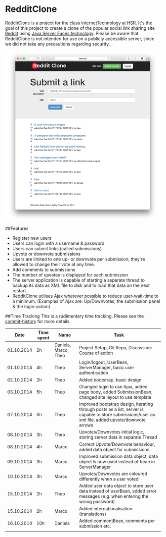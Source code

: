 RedditClone
=================
RedditClone is a project for the class InternetTechnology at [HSR](http://www.hsr.ch). It's the goal of this project to create a clone of the popular social link sharing site [Reddit](http://reddit.com) using [Java Server Faces technology](https://javaserverfaces.java.net/). Please be aware that RedditClone is not intended for use on a publicly accessible server, since we did not take any precautions regarding security.

<img src="https://raw.githubusercontent.com/aerobless/IntTe_RedditClone/master/screenshots/scr01.png" alt="Screenshot">

##Features
 + Register new users
 + Users can login with a username & password
 + Users can submit links (called submissions)
 + Upvote or downvote submissions
 + Users are limited to one up- or downvote per submission, they're allowed to change their vote at any time.
 + Add comments to submissions
 + The number of upvotes is displayed for each submission
 + The server application is capable of starting a separate thread to backup its data as XML file to disk and to load that data on the next restart.
 + RedditClone utilises Ajax wherever possible to reduce user-wait-time to a minimum. (Examples of Ajax are: Up/Downvotes, the submission panel & the login-action)

##Time Tracking
This is a rudimentary time tracking. Please see the [commit-history](https://github.com/aerobless/IntTe_RedditClone/commits/master) for more details.

|Date | Time spent | Name | Task |
|-----|------------|------|------|
|01.10.2014 | 2h  | Daniela, Marco, Theo  | Project Setup, Git Repo, Discussion: Course of action  |
|01.10.2014 | 4h  | Theo  | Login/logout, UserBean, ServerManager, basic user authentication |
|02.10.2014 | 2h  | Theo  | Added bootstrap, basic design |
|03.10.2014 | 5h  | Theo  | Changed login to use Ajax, added page body, added SubmissionBean, changed site layout to use template |
|07.10.2014 | 5h  | Theo  | Improved bootstrap design, iterating through posts as a list, server is capable to store submissions/user as xml file, added upvote/downvote arrows |
|08.10.2014 | 3h  | Theo  | Upvotes/Downvotes initial logic, storing server data in separate Thread |
|08.10.2014 | 4h  | Marco | Correct Upvote/Downvote behaviour, added data object for submissions |
|09.10.2014 | 3h  | Marco | Improved submission data object, data object is now used instead of bean in ServerManager |
|10.10.2014 | 3h  | Marco | Upvotes/Downvotes are coloured differently when a user voted |
|15.10.2014 | 2h  | Theo  | Added user data object to store user data instead of userBean, added error messages (e.g. when entering the wrong password)|
|15.10.2014 | 2h  | Marco | Added internationalisation (translations) |
|16.10.2014 | 10h | Daniela | Added commentBean, comments per submission etc. |
|   |   |    |   |

